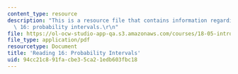 ```yaml
---
content_type: resource
description: "This is a resource file that contains information regarding reading\
  \ 16: probability intervals.\r\n"
file: https://ol-ocw-studio-app-qa.s3.amazonaws.com/courses/18-05-introduction-to-probability-and-statistics-spring-2014/94cc21c891facbe35ca21edb603fbc18_MIT18_05S14_Reading16.pdf
file_type: application/pdf
resourcetype: Document
title: 'Reading 16: Probability Intervals'
uid: 94cc21c8-91fa-cbe3-5ca2-1edb603fbc18
---
```

